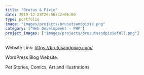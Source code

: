 ```yaml
---
title: "Brutus & Pixie"
date: 2019-12-23T20:56:42+06:00
type: portfolio
image: "images/projects/brusutsandpixie.png"
category: ["Web Development - PHP"]
project_images: ["images/projects/brusutsandpixiefull.png"]
---
```


Website Link: https://brutusandpixie.com/

WordPress Blog Website.

Pet Stories, Comics, Art and Illustrations